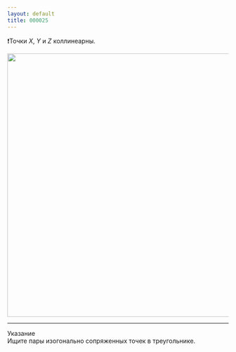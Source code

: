 ```yaml
---
layout: default
title: 000025
---
```


❗Точки $X$, $Y$ и $Z$ коллинеарны.

<img width='600' class='centered-img' src="https://docs.google.com/drawings/d/1dvglpH2IFYqr_E9FgMbtF80brtncwwUBLYofoDgB-vg/export/svg">

--- ---

Указание
<br>
Ищите пары изогонально сопряженных точек в треугольнике.
